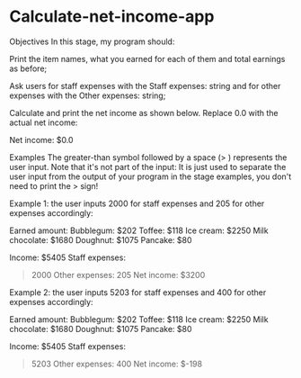 # Calculate-net-income-app

Objectives
In this stage, my program should:

Print the item names, what you earned for each of them and total earnings as before;

Ask users for staff expenses with the Staff expenses: string and for other expenses with the Other expenses: string;

Calculate and print the net income as shown below. Replace 0.0 with the actual net income:

Net income: $0.0

Examples
The greater-than symbol followed by a space (> ) represents the user input. Note that it's not part of the input: It is just used to separate the user input from the output of your program in the stage examples, you don't need to print the > sign!

Example 1: the user inputs 2000 for staff expenses and 205 for other expenses accordingly:

Earned amount:
Bubblegum: $202
Toffee: $118
Ice cream: $2250
Milk chocolate: $1680
Doughnut: $1075
Pancake: $80

Income: $5405
Staff expenses:
> 2000
Other expenses:
> 205
Net income: $3200

Example 2: the user inputs 5203 for staff expenses and 400 for other expenses accordingly:

Earned amount:
Bubblegum: $202
Toffee: $118
Ice cream: $2250
Milk chocolate: $1680
Doughnut: $1075
Pancake: $80

Income: $5405
Staff expenses:
> 5203
Other expenses:
> 400
Net income: $-198

